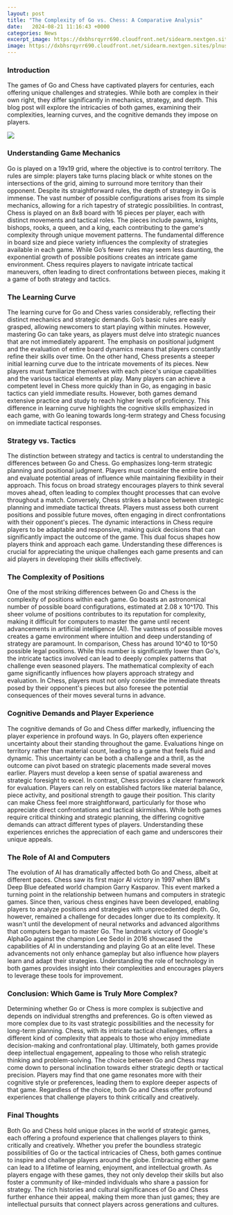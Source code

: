 ```yaml
---
layout: post
title: "The Complexity of Go vs. Chess: A Comparative Analysis"
date:   2024-08-21 11:16:43 +0000
categories: News
excerpt_image: https://dxbhsrqyrr690.cloudfront.net/sidearm.nextgen.sites/plnusealions.com/images/responsive_2023/default_image.png
image: https://dxbhsrqyrr690.cloudfront.net/sidearm.nextgen.sites/plnusealions.com/images/responsive_2023/default_image.png
---
```


### Introduction
The games of Go and Chess have captivated players for centuries, each offering unique challenges and strategies. While both are complex in their own right, they differ significantly in mechanics, strategy, and depth. This blog post will explore the intricacies of both games, examining their complexities, learning curves, and the cognitive demands they impose on players.

![](https://dxbhsrqyrr690.cloudfront.net/sidearm.nextgen.sites/plnusealions.com/images/responsive_2023/default_image.png)
### Understanding Game Mechanics
Go is played on a 19x19 grid, where the objective is to control territory. The rules are simple: players take turns placing black or white stones on the intersections of the grid, aiming to surround more territory than their opponent. Despite its straightforward rules, the depth of strategy in Go is immense. The vast number of possible configurations arises from its simple mechanics, allowing for a rich tapestry of strategic possibilities.
In contrast, Chess is played on an 8x8 board with 16 pieces per player, each with distinct movements and tactical roles. The pieces include pawns, knights, bishops, rooks, a queen, and a king, each contributing to the game's complexity through unique movement patterns. The fundamental difference in board size and piece variety influences the complexity of strategies available in each game. While Go’s fewer rules may seem less daunting, the exponential growth of possible positions creates an intricate game environment. Chess requires players to navigate intricate tactical maneuvers, often leading to direct confrontations between pieces, making it a game of both strategy and tactics.
### The Learning Curve
The learning curve for Go and Chess varies considerably, reflecting their distinct mechanics and strategic demands. Go’s basic rules are easily grasped, allowing newcomers to start playing within minutes. However, mastering Go can take years, as players must delve into strategic nuances that are not immediately apparent. The emphasis on positional judgment and the evaluation of entire board dynamics means that players constantly refine their skills over time.
On the other hand, Chess presents a steeper initial learning curve due to the intricate movements of its pieces. New players must familiarize themselves with each piece's unique capabilities and the various tactical elements at play. Many players can achieve a competent level in Chess more quickly than in Go, as engaging in basic tactics can yield immediate results. However, both games demand extensive practice and study to reach higher levels of proficiency. This difference in learning curve highlights the cognitive skills emphasized in each game, with Go leaning towards long-term strategy and Chess focusing on immediate tactical responses.
### Strategy vs. Tactics
The distinction between strategy and tactics is central to understanding the differences between Go and Chess. Go emphasizes long-term strategic planning and positional judgment. Players must consider the entire board and evaluate potential areas of influence while maintaining flexibility in their approach. This focus on broad strategy encourages players to think several moves ahead, often leading to complex thought processes that can evolve throughout a match.
Conversely, Chess strikes a balance between strategic planning and immediate tactical threats. Players must assess both current positions and possible future moves, often engaging in direct confrontations with their opponent's pieces. The dynamic interactions in Chess require players to be adaptable and responsive, making quick decisions that can significantly impact the outcome of the game. This dual focus shapes how players think and approach each game. Understanding these differences is crucial for appreciating the unique challenges each game presents and can aid players in developing their skills effectively.
### The Complexity of Positions
One of the most striking differences between Go and Chess is the complexity of positions within each game. Go boasts an astronomical number of possible board configurations, estimated at 2.08 x 10^170. This sheer volume of positions contributes to its reputation for complexity, making it difficult for computers to master the game until recent advancements in artificial intelligence (AI). The vastness of possible moves creates a game environment where intuition and deep understanding of strategy are paramount.
In comparison, Chess has around 10^40 to 10^50 possible legal positions. While this number is significantly lower than Go's, the intricate tactics involved can lead to deeply complex patterns that challenge even seasoned players. The mathematical complexity of each game significantly influences how players approach strategy and evaluation. In Chess, players must not only consider the immediate threats posed by their opponent's pieces but also foresee the potential consequences of their moves several turns in advance.
### Cognitive Demands and Player Experience
The cognitive demands of Go and Chess differ markedly, influencing the player experience in profound ways. In Go, players often experience uncertainty about their standing throughout the game. Evaluations hinge on territory rather than material count, leading to a game that feels fluid and dynamic. This uncertainty can be both a challenge and a thrill, as the outcome can pivot based on strategic placements made several moves earlier. Players must develop a keen sense of spatial awareness and strategic foresight to excel.
In contrast, Chess provides a clearer framework for evaluation. Players can rely on established factors like material balance, piece activity, and positional strength to gauge their position. This clarity can make Chess feel more straightforward, particularly for those who appreciate direct confrontations and tactical skirmishes. While both games require critical thinking and strategic planning, the differing cognitive demands can attract different types of players. Understanding these experiences enriches the appreciation of each game and underscores their unique appeals.
### The Role of AI and Computers
The evolution of AI has dramatically affected both Go and Chess, albeit at different paces. Chess saw its first major AI victory in 1997 when IBM's Deep Blue defeated world champion Garry Kasparov. This event marked a turning point in the relationship between humans and computers in strategic games. Since then, various chess engines have been developed, enabling players to analyze positions and strategies with unprecedented depth.
Go, however, remained a challenge for decades longer due to its complexity. It wasn't until the development of neural networks and advanced algorithms that computers began to master Go. The landmark victory of Google's AlphaGo against the champion Lee Sedol in 2016 showcased the capabilities of AI in understanding and playing Go at an elite level. These advancements not only enhance gameplay but also influence how players learn and adapt their strategies. Understanding the role of technology in both games provides insight into their complexities and encourages players to leverage these tools for improvement.
### Conclusion: Which Game is Truly More Complex?
Determining whether Go or Chess is more complex is subjective and depends on individual strengths and preferences. Go is often viewed as more complex due to its vast strategic possibilities and the necessity for long-term planning. Chess, with its intricate tactical challenges, offers a different kind of complexity that appeals to those who enjoy immediate decision-making and confrontational play. Ultimately, both games provide deep intellectual engagement, appealing to those who relish strategic thinking and problem-solving.
The choice between Go and Chess may come down to personal inclination towards either strategic depth or tactical precision. Players may find that one game resonates more with their cognitive style or preferences, leading them to explore deeper aspects of that game. Regardless of the choice, both Go and Chess offer profound experiences that challenge players to think critically and creatively.
### Final Thoughts
Both Go and Chess hold unique places in the world of strategic games, each offering a profound experience that challenges players to think critically and creatively. Whether you prefer the boundless strategic possibilities of Go or the tactical intricacies of Chess, both games continue to inspire and challenge players around the globe. Embracing either game can lead to a lifetime of learning, enjoyment, and intellectual growth.
As players engage with these games, they not only develop their skills but also foster a community of like-minded individuals who share a passion for strategy. The rich histories and cultural significances of Go and Chess further enhance their appeal, making them more than just games; they are intellectual pursuits that connect players across generations and cultures.